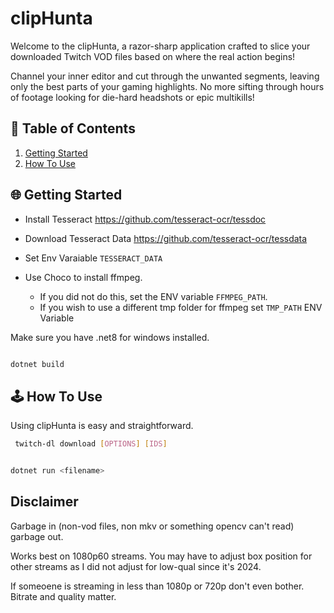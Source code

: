 ﻿# clipHunta

Welcome to the clipHunta, a razor-sharp application crafted to slice your downloaded Twitch VOD files based on
where the real action begins!

Channel your inner editor and cut through the unwanted segments, leaving only the best parts of your gaming highlights.
No more sifting through hours of footage looking for die-hard headshots or epic multikills!

## 📜 Table of Contents

1. [Getting Started](#getting-started)
2. [How To Use](#how-to-use)

## 🌐 Getting Started


* Install Tesseract https://github.com/tesseract-ocr/tessdoc 

* Download Tesseract Data https://github.com/tesseract-ocr/tessdata 

* Set Env Varaiable `TESSERACT_DATA`

* Use Choco to install ffmpeg. 
  * If you did not do this, set the ENV variable `FFMPEG_PATH`.
  * If you wish to use a different tmp folder for ffmpeg set `TMP_PATH` ENV Variable

Make sure you have .net8 for windows installed. 

```bash

dotnet build
```
 

## 🕹️ How To Use

Using clipHunta is easy and straightforward.

```bash
 twitch-dl download [OPTIONS] [IDS]
```

```bash

dotnet run <filename>

```

## Disclaimer 

Garbage in (non-vod files, non mkv or something opencv can't read) garbage out.

Works best on 1080p60 streams. You may have to adjust box position for other streams as I did not adjust for low-qual since it's 2024.

If someoene is streaming in less than 1080p or 720p don't even bother.
Bitrate and quality matter.

